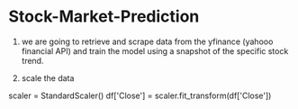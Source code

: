 # Stock-Market-Prediction



1. we are going to retrieve and scrape data from the yfinance (yahooo financial API) and train the model using a snapshot of the specific stock trend.

2. scale the data

scaler = StandardScaler()
df['Close'] = scaler.fit_transform(df['Close'])